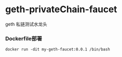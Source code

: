 # geth-privateChain-faucet
geth 私链测试水龙头

### Dockerfile部署
`docker run -dit my-geth-faucet:0.0.1 /bin/bash`
